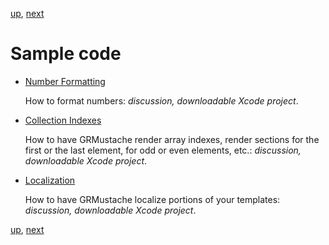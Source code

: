 [up](../../../..#documentation), [next](number_formatting.md)

Sample code
===========

- [Number Formatting](number_formatting.md)

    How to format numbers: *discussion, downloadable Xcode project*.

- [Collection Indexes](indexes.md)
    
    How to have GRMustache render array indexes, render sections for the first or the last element, for odd or even elements, etc.: *discussion, downloadable Xcode project*.

- [Localization](localization.md)
    
    How to have GRMustache localize portions of your templates: *discussion, downloadable Xcode project*.

[up](../../../..#documentation), [next](number_formatting.md)

